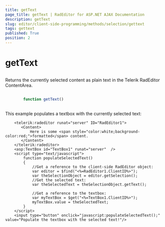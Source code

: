 ```yaml
---
title: getText
page_title: getText | RadEditor for ASP.NET AJAX Documentation
description: getText
slug: editor/client-side-programming/methods/selection/gettext
tags: gettext
published: True
position: 2
---
```


# getText



## 

Returns the currently selected content as plain text in the Telerik RadEditor ContentArea.

````JavaScript
	     
		function getText()
				
````



This example populates a textbox with the currently selected text:

````ASPNET
	<telerik:radeditor runat="server" ID="RadEditor1">
	   <Content>
	       Here is some <span style="color:white;background-color:red;">formatted</span> content.
	   </Content>
	</telerik:radeditor>
	<asp:TextBox id="TextBox1" runat="server"  />
	<script type="text/javascript">
	    function populateSelectedText()
	    {
	        //Get a reference to the client-side RadEditor object:
	        var editor = $find("<%=RadEditor1.ClientID%>");
	        var theSelectionObject = editor.getSelection();
	        //Get the selected text:
	        var theSelectedText = theSelectionObject.getText();
	
	        //Get a reference to the textbox:
	        var myTextBox = $get("<%=TextBox1.ClientID%>");
	        myTextBox.value = theSelectedText;
	    }
	</script>
	<input type="button" onclick="javascript:populateSelectedText();" value="Populate the textbox with the selected text!"/> 
````


